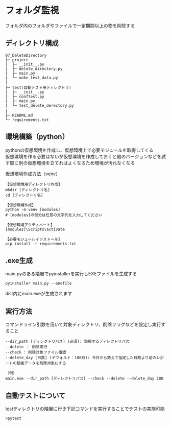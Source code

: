 # フォルダ監視
フォルダ内のフォルダやファイルで一定期間以上の物を削除する

## ディレクトリ構成
```
07_DeleteDirectory
├─ project
|  ├─ __init__.py
|  ├─ delete_directory.py
|  ├─ main.py
|  └─ make_test_data.py
|
├─ test(自動テスト用ディレクトリ)
|  ├─ __init__.py
|  ├─ conftest.py
|  ├─ main.py
|  └─ test_delete_derectory.py
|　
├─ README.md
└─ requirements.txt
```

## 環境構築（python）
pythonの仮想環境を作成し、仮想環境上で必要モジュールを取得してくる  
仮想環境を作る必要はないが仮想環境を作成しておくと他のバージョンなどを試す際に別の仮想環境を立てればよくなるため環境が汚れなくなる

仮想環境作成方法（venv）
```
【仮想環境用ディレクトリ作成】
mkdir [ディレクトリ名]
cd [ディレクトリ名]

【仮想環境作成】
python -m venv [modules]
# [modules]の部分は任意の文字列を入力してください

【仮想環境アクティベート】
[modules]\Scripts\activate

【必要モジュールインストール】
pip install -r requirements.txt
```

## .exe生成
main.pyのある階層でpyinstallerを実行しEXEファイルを生成する
```
pyinstaller main.py --onefile 
```
dist内にmain.exeが生成されます


## 実行方法
コマンドライン引数を用いて対象ディレクトリ、削除フラグなどを設定し実行すること
```
--dir_path [ディレクトリパス] (必須): 監視するディレクトリパス
--delete ： 削除実行
--check : 削除対象ファイル確認
--delete_day [日数] (デフォルト：180日): 今日から数えて指定した日数より前のレポートの動画データを削除対象にする
```

```
（例）
main.exe --dir_path [ディレクトリパス] --check --delete --delete_day 180
```

## 自動テストについて
testディレクトリの階層に行き下記コマンドを実行することでテストの実施可能
```
>pytest
```
